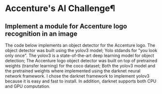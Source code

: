 
# Accenture's AI Challenge¶
## Implement a module for Accenture logo recognition in an image
The code below implements an object detector for the Accenture logo.
The object detector was built using the yolov3 model;
Yolo stdands for "you look only once". The yolov3 is a state-of-the-art deep learning model for object detection;
The Accenture logo object detector was built on top of pretrained weights (transfer learning) for the coco dataset;
Both the yolov3 model and the pretrained weights where implemented using the darknet neural network framework.
I chose the darknet framework to implement yolov3 because it is easy and fast to install. In addition, darknet supports both CPU and GPU computation.
